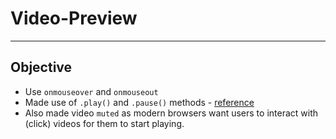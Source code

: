 # Video-Preview
---
## Objective 
- Use ```onmouseover``` and ```onmouseout```
- Made use of ```.play()``` and ```.pause()``` methods - [reference](https://www.w3schools.com/jsref/dom_obj_video.asp)
- Also made video ```muted``` as modern browsers want users to interact with (click) videos for them to start playing.
